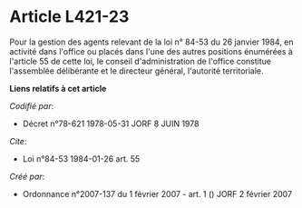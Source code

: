 # Article L421-23

Pour la gestion des agents relevant de la loi n° 84-53 du 26 janvier 1984, en activité dans l'office ou placés dans l'une des
autres positions énumérées à l'article 55 de cette loi, le conseil d'administration de l'office constitue l'assemblée
délibérante et le directeur général, l'autorité territoriale.

**Liens relatifs à cet article**

_Codifié par_:

  - Décret n°78-621 1978-05-31 JORF 8 JUIN 1978

_Cite_:

  - Loi n°84-53 1984-01-26 art. 55

_Créé par_:

  - Ordonnance n°2007-137 du 1 février 2007 - art. 1 () JORF 2 février 2007
